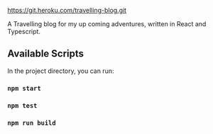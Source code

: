 https://git.heroku.com/travelling-blog.git

A Travelling blog for my up coming adventures, written in React and Typescript.

## Available Scripts

In the project directory, you can run:

### `npm start`


### `npm test`


### `npm run build`
